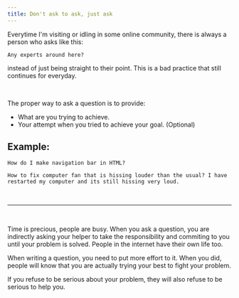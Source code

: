 ```yaml
---
title: Don't ask to ask, just ask
---
```

Everytime I'm visiting or idling in some online community, there is always a person who asks like this:

`Any experts around here?`


instead of just being straight to their point. This is a bad practice that still continues for everyday.

<br>

The proper way to ask a question is to provide:
- What are you trying to achieve.
- Your attempt when you tried to achieve your goal. (Optional)

## Example:

`How do I make navigation bar in HTML?`

`How to fix computer fan that is hissing louder than the usual? I have restarted my computer and its still hissing very loud.`

<br>

<hr>

<br>

Time is precious, people are busy. When you ask a question, you are indirectly asking your helper to take the responsibility and commiting to you until your problem is solved. People in the internet have their own life too.

When writing a question, you need to put more effort to it. When you did, people will know that you are actually trying your best to fight your problem.

If you refuse to be serious about your problem, they will also refuse to be serious to help you.

